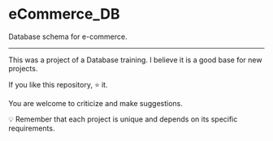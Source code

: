 # eCommerce_DB

Database schema for e-commerce.

<hr>

This was a project of a Database training. I believe it is a good base for new projects.

If you like this repository, ⭐ it.

You are welcome to criticize and make suggestions.

💡 Remember that each project is unique and depends on its specific requirements.